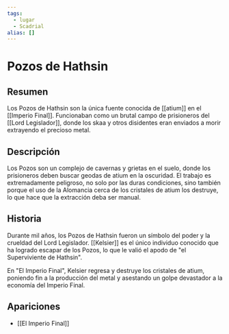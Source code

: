 ```yaml
---
tags:
  - lugar
  - Scadrial
alias: []
---
```


# Pozos de Hathsin

## Resumen
Los Pozos de Hathsin son la única fuente conocida de [[atium]] en el [[Imperio Final]]. Funcionaban como un brutal campo de prisioneros del [[Lord Legislador]], donde los skaa y otros disidentes eran enviados a morir extrayendo el precioso metal.

## Descripción
Los Pozos son un complejo de cavernas y grietas en el suelo, donde los prisioneros deben buscar geodas de atium en la oscuridad. El trabajo es extremadamente peligroso, no solo por las duras condiciones, sino también porque el uso de la Alomancia cerca de los cristales de atium los destruye, lo que hace que la extracción deba ser manual.

## Historia
Durante mil años, los Pozos de Hathsin fueron un símbolo del poder y la crueldad del Lord Legislador. [[Kelsier]] es el único individuo conocido que ha logrado escapar de los Pozos, lo que le valió el apodo de "el Superviviente de Hathsin".

En "El Imperio Final", Kelsier regresa y destruye los cristales de atium, poniendo fin a la producción del metal y asestando un golpe devastador a la economía del Imperio Final.

## Apariciones
* [[El Imperio Final]]
